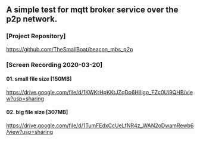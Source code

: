 ## A simple test for mqtt broker service over the p2p network.

### [Project Repository]
https://github.com/TheSmallBoat/beacon_mbs_p2p

### [Screen Recording 2020-03-20]

#### 01. small file size [150MB]
https://drive.google.com/file/d/1KWKrHpKKtJZqDo6HiIigo_FZc0Ui9QHB/view?usp=sharing

#### 02. big file size [307MB]
https://drive.google.com/file/d/1TumFEdxCcUeLfNR4z_WAN2oDwamRewb6/view?usp=sharing
